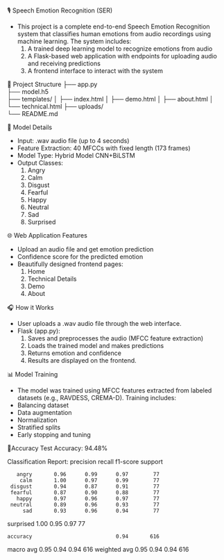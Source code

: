 🎙️ Speech Emotion Recognition (SER) 
- This project is a complete end-to-end Speech Emotion Recognition system that classifies    human emotions from audio recordings using machine learning. The system includes:
    1. A trained deep learning model to recognize emotions from audio
    2. A Flask-based web application with endpoints for uploading audio and receiving predictions
    3. A frontend interface to interact with the system

📂 Project Structure
├── app.py           
├── model.h5               
├── templates/
│   ├── index.html
│   ├── demo.html
│   ├── about.html
│   └── technical.html
├── uploads/                
└── README.md               

🧠 Model Details
- Input: .wav audio file (up to 4 seconds)
- Feature Extraction: 40 MFCCs with fixed length (173 frames)
- Model Type: Hybrid Model CNN+BiLSTM
- Output Classes:
    1. Angry
    2. Calm
    3. Disgust
    4. Fearful
    5. Happy
    6. Neutral
    7. Sad
    8. Surprised

🌐 Web Application Features
- Upload an audio file and get emotion prediction
- Confidence score for the predicted emotion
- Beautifully designed frontend pages:
    1. Home
    2. Technical Details
    3. Demo
    4. About

🎧 How it Works
- User uploads a .wav audio file through the web interface.
- Flask (app.py):
    1. Saves and preprocesses the audio (MFCC feature extraction)
    2. Loads the trained model and makes predictions
    3. Returns emotion and confidence
    4. Results are displayed on the frontend.

📊 Model Training
- The model was trained using MFCC features extracted from labeled datasets (e.g., RAVDESS, CREMA-D). Training includes:
- Balancing dataset 
- Data augmentation
- Normalization
- Stratified splits
- Early stopping and tuning

🎯Accuracy
Test Accuracy: 94.48%

Classification Report:
              precision    recall  f1-score   support

       angry       0.96      0.99      0.97        77
        calm       1.00      0.97      0.99        77
     disgust       0.94      0.87      0.91        77
     fearful       0.87      0.90      0.88        77
       happy       0.97      0.96      0.97        77
     neutral       0.89      0.96      0.93        77
         sad       0.93      0.96      0.94        77
   surprised       1.00      0.95      0.97        77

    accuracy                           0.94       616
   macro avg       0.95      0.94      0.94       616
weighted avg       0.95      0.94      0.94       616

